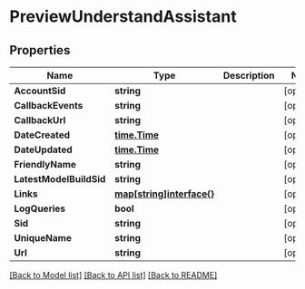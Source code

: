 # PreviewUnderstandAssistant

## Properties

Name | Type | Description | Notes
------------ | ------------- | ------------- | -------------
**AccountSid** | **string** |  | [optional] 
**CallbackEvents** | **string** |  | [optional] 
**CallbackUrl** | **string** |  | [optional] 
**DateCreated** | [**time.Time**](time.Time.md) |  | [optional] 
**DateUpdated** | [**time.Time**](time.Time.md) |  | [optional] 
**FriendlyName** | **string** |  | [optional] 
**LatestModelBuildSid** | **string** |  | [optional] 
**Links** | [**map[string]interface{}**](.md) |  | [optional] 
**LogQueries** | **bool** |  | [optional] 
**Sid** | **string** |  | [optional] 
**UniqueName** | **string** |  | [optional] 
**Url** | **string** |  | [optional] 

[[Back to Model list]](../README.md#documentation-for-models) [[Back to API list]](../README.md#documentation-for-api-endpoints) [[Back to README]](../README.md)


